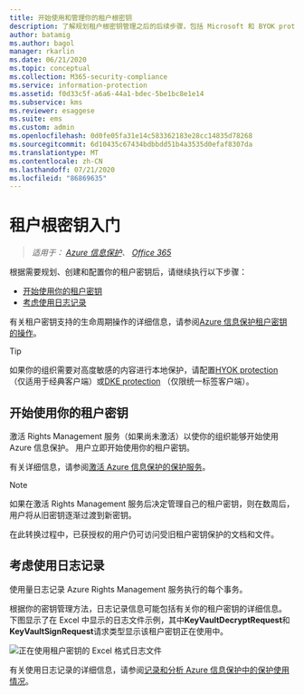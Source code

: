 ```yaml
---
title: 开始使用和管理你的租户根密钥
description: 了解规划租户根密钥管理之后的后续步骤，包括 Microsoft 和 BYOK protection 生成的默认密钥。
author: batamig
ms.author: bagol
manager: rkarlin
ms.date: 06/21/2020
ms.topic: conceptual
ms.collection: M365-security-compliance
ms.service: information-protection
ms.assetid: f0d33c5f-a6a6-44a1-bdec-5be1bc8e1e14
ms.subservice: kms
ms.reviewer: esaggese
ms.suite: ems
ms.custom: admin
ms.openlocfilehash: 0d0fe05fa31e14c583362183e28cc14835d78268
ms.sourcegitcommit: 6d10435c67434bdbbdd51b4a3535d0efaf8307da
ms.translationtype: MT
ms.contentlocale: zh-CN
ms.lasthandoff: 07/21/2020
ms.locfileid: "86869635"
---
```

# <a name="getting-started-with-tenant-root-keys"></a>租户根密钥入门

>*适用于： [Azure 信息保护](https://azure.microsoft.com/pricing/details/information-protection)、 [Office 365](https://download.microsoft.com/download/E/C/F/ECF42E71-4EC0-48FF-AA00-577AC14D5B5C/Azure_Information_Protection_licensing_datasheet_EN-US.pdf)*

根据需要规划、创建和配置你的租户密钥后，请继续执行以下步骤：

- [开始使用你的租户密钥](#start-using-your-tenant-key)
- [考虑使用日志记录](#consider-usage-logging)

有关租户密钥支持的生命周期操作的详细信息，请参阅[Azure 信息保护租户密钥的操作](./operations-tenant-key.md)。

> [!TIP]
> 如果你的组织需要对高度敏感的内容进行本地保护，请配置[HYOK protection](configure-adrms-restrictions.md) （仅适用于经典客户端）或[DKE protection](plan-implement-tenant-key.md#double-key-encryption-dke-aip-unified-labeling-client-only) （仅限统一标签客户端）。
> 

## <a name="start-using-your-tenant-key"></a>开始使用你的租户密钥

激活 Rights Management 服务（如果尚未激活）以使你的组织能够开始使用 Azure 信息保护。 用户立即开始使用你的租户密钥。

有关详细信息，请参阅[激活 Azure 信息保护的保护服务](./activate-service.md)。

> [!NOTE]
> 如果在激活 Rights Management 服务后决定管理自己的租户密钥，则在数周后，用户将从旧密钥逐渐过渡到新密钥。
>
>在此转换过程中，已获授权的用户仍可访问受旧租户密钥保护的文档和文件。

## <a name="consider-usage-logging"></a>考虑使用日志记录

使用量日志记录 Azure Rights Management 服务执行的每个事务。

根据你的密钥管理方法，日志记录信息可能包括有关你的租户密钥的详细信息。 下图显示了在 Excel 中显示的日志文件示例，其中**KeyVaultDecryptRequest**和**KeyVaultSignRequest**请求类型显示该租户密钥正在使用中。
    
![正在使用租户密钥的 Excel 格式日志文件](./media/RMS_Logging.png)
    
有关使用日志记录的详细信息，请参阅[记录和分析 Azure 信息保护中的保护使用情况](./log-analyze-usage.md)。
